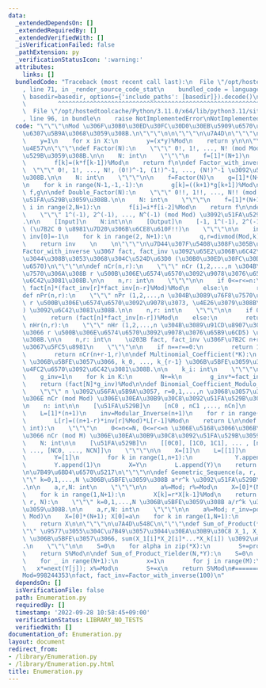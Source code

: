 ```yaml
---
data:
  _extendedDependsOn: []
  _extendedRequiredBy: []
  _extendedVerifiedWith: []
  _isVerificationFailed: false
  _pathExtension: py
  _verificationStatusIcon: ':warning:'
  attributes:
    links: []
  bundledCode: "Traceback (most recent call last):\n  File \"/opt/hostedtoolcache/Python/3.11.0/x64/lib/python3.11/site-packages/onlinejudge_verify/documentation/build.py\"\
    , line 71, in _render_source_code_stat\n    bundled_code = language.bundle(stat.path,\
    \ basedir=basedir, options={'include_paths': [basedir]}).decode()\n          \
    \         ^^^^^^^^^^^^^^^^^^^^^^^^^^^^^^^^^^^^^^^^^^^^^^^^^^^^^^^^^^^^^^^^^^^^^^^^^^^^^^^^^\n\
    \  File \"/opt/hostedtoolcache/Python/3.11.0/x64/lib/python3.11/site-packages/onlinejudge_verify/languages/python.py\"\
    , line 96, in bundle\n    raise NotImplementedError\nNotImplementedError\n"
  code: "\"\"\"\nMod \u306F\u30B0\u30ED\u30FC\u30D0\u30EB\u5909\u6570\u304B\u3089\u306E\
    \u6307\u5B9A\u3068\u3059\u308B.\n\"\"\"\n\n\"\"\"\n\u7A4D\n\"\"\"\ndef product_modulo(*X):\n\
    \    y=1\n    for x in X:\n        y=(x*y)%Mod\n    return y\n\n\"\"\"\n\u968E\
    \u4E57\n\"\"\"\ndef Factor(N):\n    \"\"\" 0!, 1!, ..., N! (mod Mod) \u3092\u51FA\
    \u529B\u3059\u308B.\n\n    N: int\n    \"\"\"\n    f=[1]*(N+1)\n    for k in range(1,N+1):\n\
    \        f[k]=(k*f[k-1])%Mod\n    return f\n\ndef Factor_with_inverse(N):\n  \
    \  \"\"\" 0!, 1!, ..., N!, (0!)^-1, (1!)^-1, ..., (N!)^-1 \u3092\u51FA\u529B\u3059\
    \u308B.\n\n    N: int\n    \"\"\"\n\n    f=Factor(N)\n    g=[1]*(N+1); g[-1]=pow(f[-1],Mod-2,Mod)\n\
    \n    for k in range(N-1,-1,-1):\n        g[k]=((k+1)*g[k+1])%Mod\n    return\
    \ f,g\n\ndef Double_Factor(N):\n    \"\"\" 0!!, 1!!, ..., N!! (mod Mod) \u3092\
    \u51FA\u529B\u3059\u308B.\n\n    N: int\n    \"\"\"\n    f=[1]*(N+1)\n    for\
    \ i in range(2,N+1):\n        f[i]=i*f[i-2]%Mod\n    return f\n\ndef Modular_Inverse(N):\n\
    \    \"\"\" 1^(-1), 2^(-1), ..., N^(-1) (mod Mod) \u3092\u51FA\u529B\u3059\u308B\
    .\n\n    [Input]\n    N:int\n\n    [Output]\n    [-1, 1^(-1), 2^(-1), ..., N^(-1)]\
    \ (\u7B2C 0 \u8981\u7D20\u306B\u6CE8\u610F!!)\n    \"\"\"\n\n    inv=[1]*(N+1);\
    \ inv[0]=-1\n    for k in range(2, N+1):\n        q,r=divmod(Mod,k)\n        inv[k]=(-q*inv[r])%Mod\n\
    \    return inv    \n    \n\"\"\"\n\u7D44\u307F\u5408\u308F\u305B\u306E\u6570\n\
    Factor_with_inverse \u3067 fact, fact_inv \u3092\u65E2\u306B\u6C42\u3081\u3066\
    \u3044\u308B\u3053\u3068\u304C\u524D\u63D0 (\u30B0\u30ED\u30FC\u30D0\u30EB\u5909\
    \u6570)\n\"\"\"\n\ndef nCr(n,r):\n    \"\"\" nCr (1,2,...,n \u304B\u3089\u76F8\
    \u7570\u306A\u308B r \u500B\u306E\u6574\u6570\u3092\u9078\u3076\u65B9\u6CD5) \u3092\
    \u6C42\u3081\u308B.\n\n    n,r: int\n    \"\"\"\n\n    if 0<=r<=n:\n        return\
    \ fact[n]*(fact_inv[r]*fact_inv[n-r]%Mod)%Mod\n    else:\n        return 0\n\n\
    def nPr(n,r):\n    \"\"\" nPr (1,2,...,n \u304B\u3089\u76F8\u7570\u306A\u308B\
    \ r \u500B\u306E\u6574\u6570\u3092\u9078\u3073, \u4E26\u3079\u308B\u65B9\u6CD5\
    ) \u3092\u6C42\u3081\u308B.\n\n    n,r: int\n    \"\"\"\n\n    if 0<=r<=n:\n \
    \       return (fact[n]*fact_inv[n-r])%Mod\n    else:\n        return 0\n\ndef\
    \ nHr(n,r):\n    \"\"\" nHr (1,2,...,n \u304B\u3089\u91CD\u8907\u3092\u8A31\u3057\
    \u3066 r \u500B\u306E\u6574\u6570\u3092\u9078\u3076\u65B9\u6CD5) \u3092\u6C42\u3081\
    \u308B.\n\n    n,r: int\n    \u203B fact, fact_inv \u306F\u7B2C n+r-1 \u9805\u307E\
    \u3067\u5FC5\u8981\n    \"\"\"\n\n    if n==r==0:\n        return 1\n    else:\n\
    \        return nCr(n+r-1,r)\n\ndef Multinomial_Coefficient(*K):\n    \"\"\" K=[k_0,...,k_{r-1}]\
    \ \u306B\u5BFE\u3057\u3066, k_0, ..., k_{r-1} \u306B\u5BFE\u3059\u308B\u591A\u9805\
    \u4FC2\u6570\u3092\u6C42\u3081\u308B.\n\n    k_i: int\n    \"\"\"\n\n    N=0\n\
    \    g_inv=1\n    for k in K:\n        N+=k\n        g_inv*=fact_inv[k]; g_inv%=Mod\n\
    \    return (fact[N]*g_inv)%Mod\n\ndef Binomial_Coefficient_Modulo_List(n: int):\n\
    \    \"\"\" n \u3092\u56FA\u5B9A\u3057, r=0,1,...,n \u3068\u3057\u305F\u3068\u304D\
    \u306E nCr (mod Mod) \u306E\u30EA\u30B9\u30C8\u3092\u51FA\u529B\u3059\u308B.\n\
    \n    n: int\n\n    [\u51FA\u529B]\n    [nC0 , nC1 ,..., nCn]\n    \"\"\"\n\n\
    \    L=[1]*(n+1)\n    inv=Modular_Inverse(n+1)\n    for r in range(1, n+1):\n\
    \        L[r]=((n+1-r)*inv[r]%Mod)*L[r-1]%Mod\n    return L\n\ndef Pascal_Triangle(N:\
    \ int):\n    \"\"\"\n    0<=n<=N, 0<=r<=n \u306E\u5168\u3066\u306B\u5BFE\u3057\
    \u3066 nCr (mod M) \u306E\u30EA\u30B9\u30C8\u3092\u51FA\u529B\u3059\u308B.\n\n\
    \    N: int\n\n    [\u51FA\u529B]\n    [[0C0], [1C0, 1C1], ... , [nC0, ... , nCn],\
    \ ..., [NC0, ..., NCN]]\n    \"\"\"\n\n    X=[1]\n    L=[[1]]\n    for n in range(N):\n\
    \        Y=[1]\n        for k in range(1,n+1):\n            Y.append((X[k]+X[k-1])%Mod)\n\
    \        Y.append(1)\n        X=Y\n        L.append(Y)\n    return L\n\n\"\"\"\
    \n\u7B49\u6BD4\u6570\u5217\n\"\"\"\n\ndef Geometric_Sequence(a, r, N):\n    \"\
    \"\" k=0,1,...,N \u306B\u5BFE\u3059\u308B a*r^k \u3092\u51FA\u529B\u3059\u308B\
    .\n\n    a,r,N: int\n    \"\"\"\n\n    a%=Mod; r%=Mod\n    X=[0]*(N+1); X[0]=a\n\
    \    for k in range(1,N+1):\n        X[k]=r*X[k-1]%Mod\n    return X\n\ndef Geometric_Inverse_Sequence(a,\
    \ r, N):\n    \"\"\" k=0,1,...,N \u306B\u5BFE\u3059\u308B a/r^k \u3092\u51FA\u529B\
    \u3059\u308B.\n\n    a,r,N: int\n    \"\"\"\n\n    a%=Mod; r_inv=pow(r, Mod-2,\
    \ Mod)\n    X=[0]*(N+1); X[0]=a\n    for k in range(1,N+1):\n        X[k]=r_inv*X[k-1]%Mod\n\
    \    return X\n\n\"\"\"\n\u7A4D\u548C\n\"\"\"\ndef Sum_of_Product(*X):\n    \"\
    \"\" \u9577\u3055\u304C\u7B49\u3057\u3044\u30EA\u30B9\u30C8 X_1, X_2, ..., X_k\
    \ \u306B\u5BFE\u3057\u3066, sum(X_1[i]*X_2[i]*...*X_k[i]) \u3092\u6C42\u3081\u308B\
    .\n    \"\"\"\n\n    S=0\n    for alpha in zip(*X):\n        S+=product_modulo(*alpha)\n\
    \    return S%Mod\n\ndef Sum_of_Product_Yielder(N,*Y):\n    S=0\n    M=len(Y)\n\
    \    for _ in range(N+1):\n        x=1\n        for j in range(M):\n         \
    \   x*=next(Y[j]); x%=Mod\n        S+=x\n    return S%Mod\n#==================================================\n\
    Mod=998244353\nfact, fact_inv=Factor_with_inverse(100)\n"
  dependsOn: []
  isVerificationFile: false
  path: Enumeration.py
  requiredBy: []
  timestamp: '2022-09-28 10:58:45+09:00'
  verificationStatus: LIBRARY_NO_TESTS
  verifiedWith: []
documentation_of: Enumeration.py
layout: document
redirect_from:
- /library/Enumeration.py
- /library/Enumeration.py.html
title: Enumeration.py
---
```

